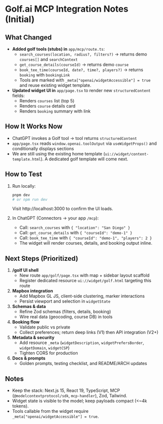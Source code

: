 # Golf.ai MCP Integration Notes (Initial)

## What Changed

- **Added golf tools (stubs) in** `app/mcp/route.ts`:
  - `search_courses(location, radius?, filters?)` → returns demo `courses[]` and `searchContext`
  - `get_course_details(courseId)` → returns demo `course`
  - `book_tee_time(courseId, date?, time?, players?)` → returns `booking` with `bookingLink`
  - Tools are marked with `_meta["openai/widgetAccessible"] = true` and reuse existing widget template.
- **Updated widget UI in** `app/page.tsx` to render new `structuredContent` fields:
  - Renders `courses` list (top 5)
  - Renders `course` details card
  - Renders `booking` summary with link

## How It Works Now

- ChatGPT invokes a Golf tool → tool returns `structuredContent`
- `app/page.tsx` reads `window.openai.toolOutput` via `useWidgetProps()` and conditionally displays sections
- We are still using the existing home template (`ui://widget/content-template.html`). A dedicated golf template will come next.

## How to Test

1. Run locally:
   ```bash
   pnpm dev
   # or npm run dev
   ```
   Visit http://localhost:3000 to confirm the UI loads.

2. In ChatGPT (Connectors → your app `/mcp`):
   - Call: `search_courses` with `{ "location": "San Diego" }`
   - Call: `get_course_details` with `{ "courseId": "demo-1" }`
   - Call: `book_tee_time` with `{ "courseId": "demo-1", "players": 2 }`
   - The widget will render courses, details, and booking output inline.

## Next Steps (Prioritized)

1. **/golf UI shell**
   - New route `app/golf/page.tsx` with map + sidebar layout scaffold
   - Register dedicated resource `ui://widget/golf.html` targeting this route
2. **Mapbox integration**
   - Add Mapbox GL JS, client-side clustering, marker interactions
   - Persist viewport and selection in `widgetState`
3. **Schemas & data**
   - Refine Zod schemas (filters, details, booking)
   - Wire real data (geocoding, course DB) in tools
4. **Booking flow**
   - Validate public vs private
   - Collect preferences; return deep links (V1) then API integration (V2+)
5. **Metadata & security**
   - Add resource `_meta` (`widgetDescription`, `widgetPrefersBorder`, `widgetDomain`, `widgetCSP`)
   - Tighten CORS for production
6. **Docs & prompts**
   - Golden prompts, testing checklist, and README/ARCH updates

## Notes

- Keep the stack: Next.js 15, React 19, TypeScript, MCP (`@modelcontextprotocol/sdk`, `mcp-handler`), Zod, Tailwind.
- Widget state is visible to the model; keep payloads compact (<~4k tokens).
- Tools callable from the widget require `_meta["openai/widgetAccessible"] = true`.
